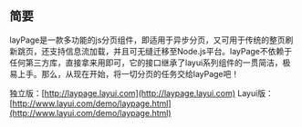 ﻿
## 简要
layPage是一款多功能的js分页组件，即适用于异步分页，又可用于传统的整页刷新跳页，还支持信息流加载，并且可无缝迁移至Node.js平台。layPage不依赖于任何第三方库，直接拿来用即可，它的接口继承了layui系列组件的一贯简洁，极易上手。那么，从现在开始，将一切分页的任务交给layPage吧！


独立版：[http://laypage.layui.com](http://laypage.layui.com) 
Layui版：[http://www.layui.com/demo/laypage.html](http://www.layui.com/demo/laypage.html)



